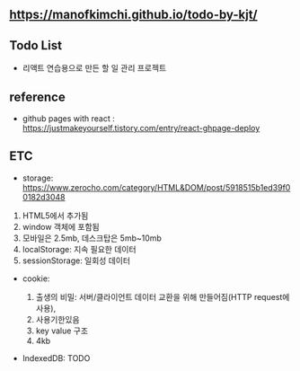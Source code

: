 ## https://manofkimchi.github.io/todo-by-kjt/

## Todo List
- 리액트 연습용으로 만든 할 일 관리 프로젝트

## reference
- github pages with react : https://justmakeyourself.tistory.com/entry/react-ghpage-deploy

## ETC
- storage: https://www.zerocho.com/category/HTML&DOM/post/5918515b1ed39f00182d3048
1. HTML5에서 추가됨
1. window 객체에 포함됨
1. 모바일은 2.5mb, 데스크탑은 5mb~10mb
1. localStorage: 지속 필요한 데이터
1. sessionStorage: 일회성 데이터

- cookie: 
  1. 출생의 비밀: 서버/클라이언트 데이터 교환을 위해 만들어짐(HTTP request에 사용), 
  1. 사용기한있음
  1. key value 구조
  1. 4kb
  
- IndexedDB: TODO

